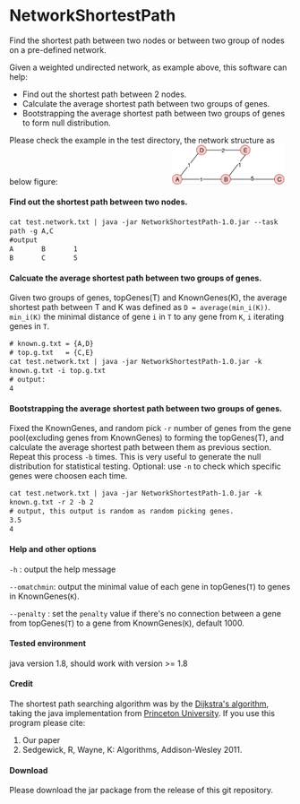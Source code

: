 # NetworkShortestPath
Find the shortest path between two nodes or between two group of nodes on a pre-defined network.

Given a weighted undirected network, as example above, this software can help:
- Find out the shortest path between 2 nodes.
- Calculate the average shortest path between two groups of genes.
- Bootstrapping the average shortest path between two groups of genes to form null distribution.


Please check the example in the test directory, the network structure as below figure:
<img src="./NetworkShortestPath/test/example.png" width="40%" style="padding-left:200px;">

#### Find out the shortest path between two nodes.
```
cat test.network.txt | java -jar NetworkShortestPath-1.0.jar --task path -g A,C
#output
A       B       1
B       C       5
```

#### Calcuate the average shortest path between two groups of genes.
Given two groups of genes, topGenes(T) and KnownGenes(K), the average shortest path between T and K was defined as ```D = average(min_i(K))```. ```min_i(K)``` the minimal distance of gene ```i``` in ```T``` to any gene from ```K```, ```i``` iterating genes in ```T```.

```
# known.g.txt = {A,D}
# top.g.txt   = {C,E}
cat test.network.txt | java -jar NetworkShortestPath-1.0.jar -k known.g.txt -i top.g.txt
# output:
4
```

#### Bootstrapping the average shortest path between two groups of genes.
Fixed the KnownGenes, and random pick ```-r``` number of genes from the gene pool(excluding genes from KnownGenes) to forming the topGenes(T), and calculate the average shortest path between them as previous section. Repeat this process ```-b``` times. This is very useful to generate the null distribution for statistical testing. Optional: use ```-n``` to check which specific genes were choosen each time.
```
cat test.network.txt | java -jar NetworkShortestPath-1.0.jar -k known.g.txt -r 2 -b 2
# output, this output is random as random picking genes.
3.5
4
```

#### Help and other options
```-h``` : output the help message

```--omatchmin```: output the minimal value of each gene in topGenes(```T```) to genes in KnownGenes(```K```).

```--penalty```  : set the ```penalty``` value if there's no connection between a gene from topGenes(```T```) to a gene from KnownGenes(```K```), default 1000.


#### Tested environment
java version 1.8, should work with version >= 1.8

#### Credit
The shortest path searching algorithm was by the [Dijkstra's algorithm](https://en.wikipedia.org/wiki/Dijkstra%27s_algorithm), taking the java implementation from [Princeton University](https://algs4.cs.princeton.edu/44sp/DijkstraUndirectedSP.java.html). If you use this program please cite:
1. Our paper
2. Sedgewick, R, Wayne, K: Algorithms, Addison-Wesley 2011.

#### Download
Please download the jar package from the release of this git repository.
